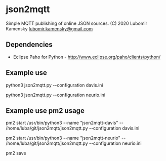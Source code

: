 json2mqtt
=========
Simple MQTT publishing of online JSON sources.
(C) 2020 Lubomir Kamensky <lubomir.kamensky@gmail.com> 


Dependencies
------------
* Eclipse Paho for Python - http://www.eclipse.org/paho/clients/python/


Example use
-----------
python3 json2mqtt.py --configuration davis.ini

python3 json2mqtt.py --configuration neurio.ini

Example use pm2 usage
---------------------
pm2 start /usr/bin/python3 --name "json2mqtt-davis" -- /home/luba/git/json2mqtt/json2mqtt.py --configuration davis.ini

pm2 start /usr/bin/python3 --name "json2mqtt-neurio" -- /home/luba/git/json2mqtt/json2mqtt.py --configuration neurio.ini

pm2 save